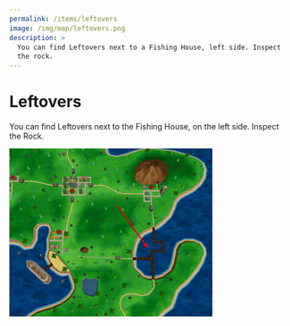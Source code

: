 ```yaml
---
permalink: /items/leftovers
image: /img/map/leftovers.png
description: >
  You can find Leftovers next to a Fishing House, left side. Inspect
  the rock.
---
```


# Leftovers

You can find Leftovers next to the Fishing House, on the left side.
Inspect the Rock.

![leftovers](/img/maps/leftovers.png)
